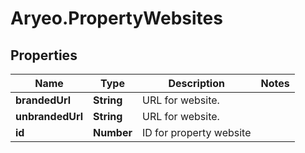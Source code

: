 # Aryeo.PropertyWebsites

## Properties
Name | Type | Description | Notes
------------ | ------------- | ------------- | -------------
**brandedUrl** | **String** | URL for website. | 
**unbrandedUrl** | **String** | URL for website. | 
**id** | **Number** | ID for property website | 

